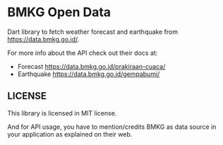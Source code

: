 # BMKG Open Data

Dart library to fetch weather forecast and earthquake from https://data.bmkg.go.id/.

For more info about the API check out their docs at:
- Forecast https://data.bmkg.go.id/prakiraan-cuaca/
- Earthquake https://data.bmkg.go.id/gempabumi/

## LICENSE

This library is licensed in MIT license.

And for API usage, you have to mention/credits BMKG as data source in your application as explained on their web.
